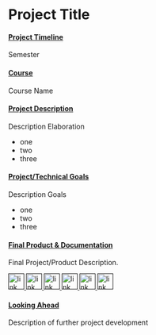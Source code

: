 # Project Title



#### <u>Project Timeline</u>
Semester



#### <u>Course</u>
Course Name



#### <u>Project Description</u>
Description Elaboration
- one
- two
- three



#### <u>Project/Technical Goals</u>
Description Goals
- one
- two
- three



#### <u>Final Product & Documentation</u>
Final Project/Product Description.
<div class='icon-container'>
        <a href='' target='_blank' class='icon'>
                <img src='../resources/icons/github.svg' width='32' height='32' alt='link to  GitHub' style="border-radius:0px;">
        </a>
        <a href='' target='_blank' class='icon'>
                <img src='../resources/icons/slides.png' width='32' height='32' alt='link to  slides' style="border-radius:0px;">
        </a>
        <a href='' target='_blank' class='icon'>
                <img src='../resources/icons/linkedin.svg' width='32' height='32' alt='link to  linkedin' style="border-radius:0px;">
        </a>
        <a href='' target='_blank' class='icon'>
                <img src='../resources/icons/instagram.svg' width='32' height='32' alt='link to  instagram' style="border-radius:0px;">
        </a>
        <a href='' target='_blank' class='icon'>
                <img src='../resources/icons/drive.png' width='32' height='32' alt='link to  drive' style="border-radius:0px;">
        </a>
        <a href='' target='_blank' class='icon'>
                <img src='../resources/icons/envelope.svg' width='32' height='32' alt='link to  email' style="border-radius:0px;">
        </a>
</div>



#### <u>Looking Ahead</u>
Description of further project development


